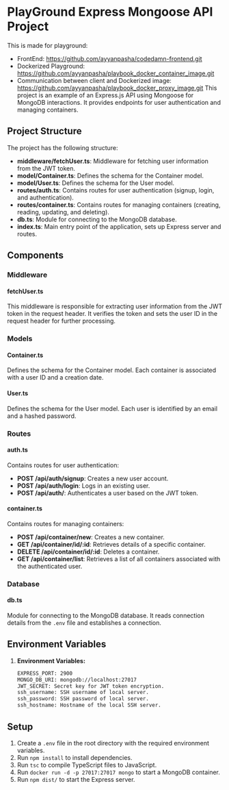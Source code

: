 # PlayGround Express Mongoose API Project

This is made for playground:
- FrontEnd: https://github.com/ayyanpasha/codedamn-frontend.git
- Dockerized Playground: https://github.com/ayyanpasha/playbook_docker_container_image.git
- Communication between client and Dockerized image: https://github.com/ayyanpasha/playbook_docker_proxy_image.git
This project is an example of an Express.js API using Mongoose for MongoDB interactions. It provides endpoints for user authentication and managing containers.

## Project Structure

The project has the following structure:

- **middleware/fetchUser.ts**: Middleware for fetching user information from the JWT token.
- **model/Container.ts**: Defines the schema for the Container model.
- **model/User.ts**: Defines the schema for the User model.
- **routes/auth.ts**: Contains routes for user authentication (signup, login, and authentication).
- **routes/container.ts**: Contains routes for managing containers (creating, reading, updating, and deleting).
- **db.ts**: Module for connecting to the MongoDB database.
- **index.ts**: Main entry point of the application, sets up Express server and routes.

## Components

### Middleware

#### fetchUser.ts

This middleware is responsible for extracting user information from the JWT token in the request header. It verifies the token and sets the user ID in the request header for further processing.

### Models

#### Container.ts

Defines the schema for the Container model. Each container is associated with a user ID and a creation date.

#### User.ts

Defines the schema for the User model. Each user is identified by an email and a hashed password.

### Routes

#### auth.ts

Contains routes for user authentication:

- **POST /api/auth/signup**: Creates a new user account.
- **POST /api/auth/login**: Logs in an existing user.
- **POST /api/auth/**: Authenticates a user based on the JWT token.

#### container.ts

Contains routes for managing containers:

- **POST /api/container/new**: Creates a new container.
- **GET /api/container/id/:id**: Retrieves details of a specific container.
- **DELETE /api/container/id/:id**: Deletes a container.
- **GET /api/container/list**: Retrieves a list of all containers associated with the authenticated user.

### Database

#### db.ts

Module for connecting to the MongoDB database. It reads connection details from the `.env` file and establishes a connection.

## Environment Variables
1. **Environment Variables:**
   ```bash
   EXPRESS_PORT: 2900
   MONGO_DB_URI: mongodb://localhost:27017
   JWT_SECRET: Secret key for JWT token encryption.
   ssh_username: SSH username of local server.
   ssh_password: SSH password of local server.
   ssh_hostname: Hostname of the local SSH server.

## Setup

1. Create a `.env` file in the root directory with the required environment variables.
2. Run `npm install` to install dependencies.
3. Run `tsc` to compile TypeScript files to JavaScript.
4. Run `docker run -d -p 27017:27017 mongo` to start a MongoDB container.
5. Run `npm dist/` to start the Express server.

